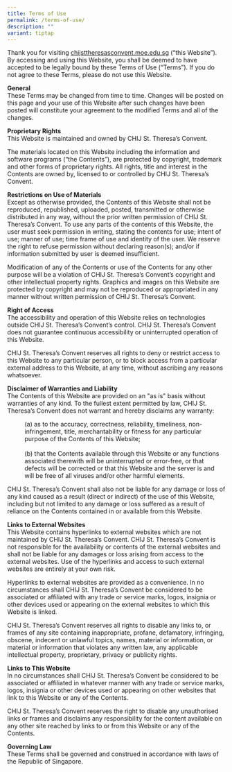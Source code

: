 ```yaml
---
title: Terms of Use
permalink: /terms-of-use/
description: ""
variant: tiptap
---
```

<p>Thank you for visiting&nbsp;<a href="https://chijsttheresasconvent.moe.edu.sg/" target="">chijsttheresasconvent.moe.edu.sg</a>&nbsp;(“this Website”). By accessing and using this Website, you shall be deemed to have accepted to be legally bound by these Terms of Use (“Terms”). If you do not agree to these Terms, please do not use this Website.</p>
<p><strong>General<br></strong>These Terms may be changed from time to time. Changes will be posted on this page and your use of this Website after such changes have been posted will constitute your agreement to the modified Terms and all of the changes.</p>
<p><strong>Proprietary Rights<br></strong>This Website is maintained and owned by CHIJ St. Theresa’s Convent.</p>
<p>The materials located on this Website including the information and software programs (“the Contents”), are protected by copyright, trademark and other forms of proprietary rights. All rights, title and interest in the Contents are owned by, licensed to or controlled by CHIJ St. Theresa’s Convent.</p>
<p><strong>Restrictions on Use of Materials<br></strong>Except as otherwise provided, the Contents of this Website shall not be reproduced, republished, uploaded, posted, transmitted or otherwise distributed in any way, without the prior written permission of CHIJ St. Theresa’s Convent. To use any parts of the contents of this Website, the user must seek permission in writing, stating the contents for use; intent of use; manner of use; time frame of use and identity of the user. We reserve the right to refuse permission without declaring reason(s); and/or if information submitted by user is deemed insufficient.&nbsp;</p>
<p>Modification of any of the Contents or use of the Contents for any other purpose will be a violation of CHIJ St. Theresa’s Convent’s copyright and other intellectual property rights. Graphics and images on this Website are protected by copyright and may not be reproduced or appropriated in any manner without written permission of CHIJ St. Theresa’s Convent.</p>
<p><strong>Right of Access<br></strong>The accessibility and operation of this Website relies on technologies outside CHIJ St. Theresa’s Convent’s control. CHIJ St. Theresa’s Convent does not guarantee continuous accessibility or uninterrupted operation of this Website.&nbsp;</p>
<p>CHIJ St. Theresa’s Convent reserves all rights to deny or restrict access to this Website to any particular person, or to block access from a particular external address to this Website, at any time, without ascribing any reasons whatsoever.</p>
<p><strong>Disclaimer of Warranties and Liability<br></strong>The Contents of this Website are provided on an "as is" basis without warranties of any kind. To the fullest extent permitted by law, CHIJ St. Theresa’s Convent does not warrant and hereby disclaims any warranty:&nbsp;</p>
<div style="padding-left: 40px;">(a) as to the accuracy, correctness, reliability, timeliness, non-infringement, title, merchantability or fitness for any particular purpose of the Contents of this Website;</div>
<div style="padding-left: 40px;">&nbsp;</div>
<div style="padding-left: 40px;">(b) that the Contents available through this Website or any functions associated therewith will be uninterrupted or error-free, or that defects will be corrected or that this Website and the server is and will be free of all viruses and/or other harmful elements.&nbsp;</div>
<p>CHIJ St. Theresa’s Convent shall also not be liable for any damage or loss of any kind caused as a result (direct or indirect) of the use of this Website, including but not limited to any damage or loss suffered as a result of reliance on the Contents contained in or available from this Website.</p>
<p><strong>Links to External Websites<br></strong>This Website contains hyperlinks to external websites which are not maintained by CHIJ St. Theresa’s Convent. CHIJ St. Theresa’s Convent is not responsible for the availability or contents of the external websites and shall not be liable for any damages or loss arising from access to the external websites. Use of the hyperlinks and access to such external websites are entirely at your own risk.&nbsp;</p>
<p>Hyperlinks to external websites are provided as a convenience. In no circumstances shall CHIJ St. Theresa’s Convent be considered to be associated or affiliated with any trade or service marks, logos, insignia or other devices used or appearing on the external websites to which this Website is linked.&nbsp;</p>
<p>CHIJ St. Theresa’s Convent reserves all rights to disable any links to, or frames of any site containing inappropriate, profane, defamatory, infringing, obscene, indecent or unlawful topics, names, material or information, or material or information that violates any written law, any applicable intellectual property, proprietary, privacy or publicity rights.</p>
<p><strong>Links to This Website<br></strong>In no circumstances shall CHIJ St. Theresa’s Convent be considered to be associated or affiliated in whatever manner with any trade or service marks, logos, insignia or other devices used or appearing on other websites that link to this Website or any of the Contents.&nbsp;</p>
<p>CHIJ St. Theresa’s Convent reserves the right to disable any unauthorised links or frames and disclaims any responsibility for the content available on any other site reached by links to or from this Website or any of the Contents.</p>
<p><strong>Governing Law<br></strong>These Terms shall be governed and construed in accordance with laws of the Republic of Singapore.</p>